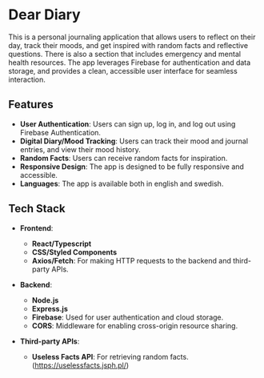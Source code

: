 # Dear Diary

This is a personal journaling application that allows users to reflect on their day, track their moods, and get inspired with random facts and reflective questions. There is also a section that includes emergency and mental health resources. The app leverages Firebase for authentication and data storage, and provides a clean, accessible user interface for seamless interaction.

## Features

- **User Authentication**: Users can sign up, log in, and log out using Firebase Authentication.
- **Digital Diary/Mood Tracking**: Users can track their mood and journal entries, and view their mood history.
- **Random Facts**: Users can receive random facts for inspiration. 
- **Responsive Design**: The app is designed to be fully responsive and accessible.
- **Languages**: The app is available both in english and swedish.

## Tech Stack

- **Frontend**: 
  - **React/Typescript**
  - **CSS/Styled Components**
  - **Axios/Fetch**: For making HTTP requests to the backend and third-party APIs.
  
- **Backend**:
  - **Node.js**
  - **Express.js**
  - **Firebase**: Used for user authentication and cloud storage.
  - **CORS**: Middleware for enabling cross-origin resource sharing.

- **Third-party APIs**:
  - **Useless Facts API**: For retrieving random facts. (https://uselessfacts.jsph.pl/)
